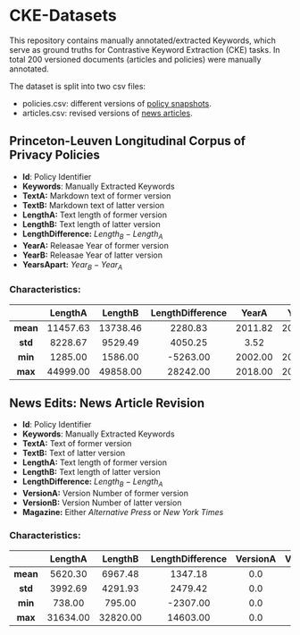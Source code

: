 # CKE-Datasets

This repository contains manually annotated/extracted Keywords, which serve as ground truths 
for Contrastive Keyword Extraction (CKE) tasks. 
In total 200 versioned documents (articles and policies) were manually annotated.

The dataset is split into two csv files:
* policies.csv: different versions of <a href="https://privacypolicies.cs.princeton.edu//">policy snapshots</a>.
* articles.csv: revised versions of <a href="https://github.com/isi-nlp/NewsEdits//">news articles</a>.

## Princeton-Leuven Longitudinal Corpus of Privacy Policies
* **Id**: Policy Identifier 
* **Keywords**: Manually Extracted Keywords
* **TextA:** Markdown text of former version
* **TextB:** Markdown text of latter version
* **LengthA:** Text length of former version
* **LengthB:** Text length of latter version
* **LengthDifference:** $Length_B - Length_A$
* **YearA:** Releasae Year of former version
* **YearB:** Releasae Year of latter version
* **YearsApart:** $Year_B - Year_A$

### Characteristics:
|          | **LengthA** | **LengthB** | **LengthDifference** | **YearA** | **YearB** | **YearsApart** | **#Keywords** |
|:--------:|:-----------:|:-----------:|:--------------------:|:---------:|:---------:|:--------------:|:-------------:|
| **mean** |   11457.63  |   13738.46  |        2280.83       |  2011.82  |  2015.29  |      3.47      |      7.92     |
|  **std** |   8228.67   |   9529.49   |        4050.25       |    3.52   |    3.04   |      2.39      |      2.65     |
|  **min** |   1285.00   |   1586.00   |       -5263.00       |  2002.00  |  2004.00  |      0.00      |      2.00     |
|  **max** |   44999.00  |   49858.00  |       28242.00       |  2018.00  |  2019.00  |      12.00     |     14.00     |


## News Edits: News Article Revision 

* **Id**: Policy Identifier 
* **Keywords**: Manually Extracted Keywords
* **TextA:** Text of former version
* **TextB:** Text of latter version
* **LengthA:** Text length of former version
* **LengthB:** Text length of latter version
* **LengthDifference:** $Length_B - Length_A$
* **VersionA:** Version Number of former version 
* **VersionB:** Version Number of latter version
* **Magazine:** Either _Alternative Press_ or _New York Times_




### Characteristics:
|          | **LengthA** | **LengthB** | **LengthDifference** | **VersionA** | **VersionB** | **#Keywords** |
|:--------:|:-----------:|:-----------:|:--------------------:|:-----------:|:------------:|:-------------:|
| **mean** | 5620.30     | 6967.48     | 1347.18              | 0.0         | 9.71         |      6.25     |
|  **std** | 3992.69     | 4291.93     | 2479.42              | 0.0         | 8.68         |      2.11     |
|  **min** | 738.00      | 795.00      | -2307.00             | 0.0         | 2.00         |      1.0      |
|  **max** | 31634.00    | 32820.00    | 14603.00             | 0.0         | 35.00        |      11.0     |
